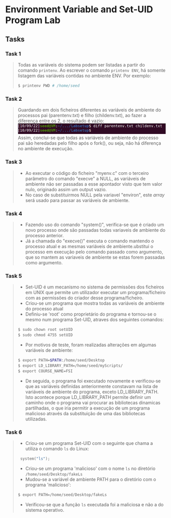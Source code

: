 # Environment Variable and Set-UID Program Lab

## Tasks

### Task 1
> Todas as variáveis do sistema podem ser listadas a partir do comando `printenv`. Ao escrever o comando `printenv ENV`, há somente listagem das variáveis contidas no ambiente ENV. Por exemplo: <br>
> ````bash
> $ printenv PWD # /home/seed
> ````

 ### Task 2
> Guardando em dois ficheiros diferentes as variáveis de ambiente do processos pai (parentenv.txt) e filho (childenv.txt), ao fazer a diferença entre os 2, o resultado é vazio: <br>
> ![](../../Images/lab4task2.png) <br>
> Assim, conclui-se que todas as variáveis de ambiente do processo pai são heredadas pelo filho após o fork(), ou seja, não há diferença no ambiente de execução. <br>


### Task 3
> - Ao executar o código do ficheiro "myenv.c" com o terceiro parâmetro do comando "execve" a NULL, as variáveis de ambiente não ser passadas a esse apontador visto que tem valor nulo, originado assim um output vazio. <br>
> - No caso de substituirmos NULL pela variavel "environ", este *array* será usado para passar as variáveis de ambiente. <br>


### Task 4
> - Fazendo uso do comando "system()", verifica-se que é criado um novo processo onde são passadas todas variaveis de ambiente do processo anterior. <br>
> - Já a chamada do "execve()" executa o comando mantendo o processo atual e as mesmas variáveis de ambiente.ubstitui o processo em execução pelo comando passado como argumento, que so mantem as variaveis de ambiente se estas forem passadas como argumento. <br>

### Task 5
> - Set-UID é um mecanismo no sistema de permissões dos ficheiros em UNIX que permite um utilizador executar um programa/ficheiro com as permissões do criador desse programa/ficheiro.<br>
> - Criou-se um programa que mostra todas as variáveis de ambiente do processo atual  <br>
> - Definiu-se 'root' como proprietário do programa e tornou-se o mesmo num programa Set-UID, atraves dos seguintes comandos:  <br>
> ````bash
> $ sudo chown root setUID 
> $ sudo chmod 4755 setUID 
> ````
> - Por motivos de teste, foram realizadas alterações em algumas variáveis de ambiente:<br>
> ````bash
> $ export PATH=$PATH:/home/seed/Desktop
> $ export LD_LIBRARY_PATH=/home/seed/myScripts/
> $ export COURSE_NAME=FSI
> ````
> - De seguida, o programa foi executado novamente e verificou-se que as variáveis definidas anteriormente constavam na lista de variáveis de ambiente do programa, exceto LD_LIBRARY_PATH. Isto acontece porque LD_LIBRARY_PATH permite definir um caminho onde o programa vai procurar as bibliotecas dinamicas partilhadas, o que iria permitir a execução de um programa malicioso através da substituição de uma das bibliotecas utilizadas. <br>

### Task 6
> - Criou-se um programa Set-UID com o seguinte que chama a utiliza o comando `ls` do Linux:
> ```c 
>  system("ls");
> ```
> - Criou-se um programa 'malicioso' com o nome `ls` no diretório `/home/seed/Desktop/fakeLs`
> - Mudou-se a variável de ambiente PATH para o diretório com o programa 'malicioso':
> ```bash
> $ export PATH=/home/seed/Desktop/fakeLs
> ```
> - Verificou-se que a função `ls` executada foi a maliciosa e não a do sistema operativo.
